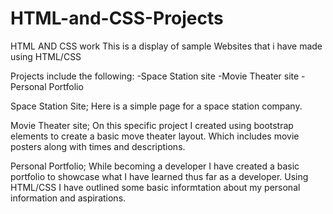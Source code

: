 # HTML-and-CSS-Projects
HTML AND CSS work 
This is a display of sample Websites that i have made using HTML/CSS

Projects include the following:
-Space Station site
-Movie Theater site
-Personal Portfolio

Space Station Site;
Here is a simple page for a space station company. 

Movie Theater site;
On this specific project I created using bootstrap elements to create a basic move theater layout. Which includes movie posters along with times and descriptions.

Personal Portfolio;
While becoming a developer I have created a basic portfolio to showcase what I have learned thus far as a developer. Using HTML/CSS I have outlined some basic informtation about my personal information and aspirations. 
